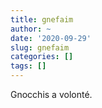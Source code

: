 ```yaml
---
title: gnefaim
author: ~
date: '2020-09-29'
slug: gnefaim
categories: []
tags: []
---
```



Gnocchis a volonté. 